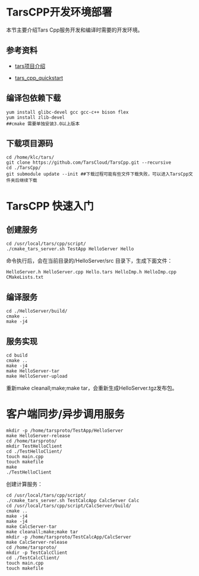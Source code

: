 # TarsCPP开发环境部署

本节主要介绍Tars Cpp服务开发和编译时需要的开发环境。

## 参考资料

* [tars项目介绍](https://tarscloud.gitbook.io/tarsdocs/)

* [tars_cpp_quickstart](https://github.com/TarsCloud/TarsDocs/blob/91fd046369b5f6fa43d02288ae2bf9be670fdb30/demo/tarscpp/tars_cpp_quickstart.md)

## 编译包依赖下载

```
yum install glibc-devel gcc gcc-c++ bison flex
yum install zlib-devel
##cmake 需要单独安装3.0以上版本
```



## 下载项目源码

```
cd /home/klc/tars/
git clone https://github.com/TarsCloud/TarsCpp.git --recursive
cd ./TarsCpp/
git submodule update --init ##下载过程可能有些文件下载失败，可以进入TarsCpp文件夹后继续下载
```

# TarsCPP 快速入门

## 创建服务

```
cd /usr/local/tars/cpp/script/
./cmake_tars_server.sh TestApp HelloServer Hello
```

命令执行后，会在当前目录的/HelloServer/src 目录下，生成下面文件：

```
HelloServer.h HelloServer.cpp Hello.tars HelloImp.h HelloImp.cpp CMakeLists.txt
```

## 编译服务

```
cd ./HelloServer/build/
cmake ..
make -j4
```

## 服务实现

```
cd build
cmake ..
make -j4
make HelloServer-tar
make HelloServer-upload
```

重新make cleanall;make;make tar，会重新生成HelloServer.tgz发布包。

# 客户端同步/异步调用服务

```
mkdir -p /home/tarsproto/TestApp/HelloServer
make HelloServer-release
cd /home/tarsproto/
mkdir TestHelloClient
cd ./TestHelloClient/
touch main.cpp
touch makefile
make
./TestHelloClient
```

创建计算服务：

```
cd /usr/local/tars/cpp/script/
./cmake_tars_server.sh TestCalcApp CalcServer Calc
cd /usr/local/tars/cpp/script/CalcServer/build/
cmake ..
make -j4
make -j4
make CalcServer-tar
make cleanall;make;make tar
mkdir -p /home/tarsproto/TestCalcApp/CalcServer
make CalcServer-release
cd /home/tarsproto/
mkdir -p TestCalcClient
cd ./TestCalcClient/
touch main.cpp
touch makefile
```

